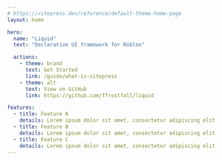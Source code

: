 ```yaml
---
# https://vitepress.dev/reference/default-theme-home-page
layout: home

hero:
  name: "Liquid"
  text: "Declarative UI framework for Roblox"

  actions:
    - theme: brand
      text: Get Started
      link: /guide/what-is-vitepress
    - theme: alt
      text: View on GitHub
      link: https://github.com/ffrostfall/liquid

features:
  - title: Feature A
    details: Lorem ipsum dolor sit amet, consectetur adipiscing elit
  - title: Feature B
    details: Lorem ipsum dolor sit amet, consectetur adipiscing elit
  - title: Feature C
    details: Lorem ipsum dolor sit amet, consectetur adipiscing elit
---
```


